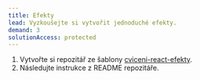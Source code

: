 ```yaml
---
title: Efekty
lead: Vyzkoušejte si vytvořit jednoduché efekty.
demand: 3
solutionAccess: protected
---
```


1. Vytvořte si repozitář ze šablony [cviceni-react-efekty](https://github.com/Czechitas-podklady-WEB/cviceni-react-efekty).
1. Následujte instrukce z README repozitáře.
